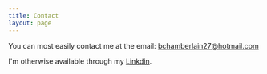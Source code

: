 ```yaml
---
title: Contact
layout: page
---
```


You can most easily contact me at the email: bchamberlain27@hotmail.com

I'm otherwise available through my [Linkdin](www.linkedin.com/in/beck-chamberlain-3149831b1).
